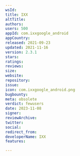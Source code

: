 ```yaml
---
wsId: 
title: IXX
altTitle: 
authors: 
users: 500
appId: com.ixxgoogle_android
appCountry: 
released: 2021-09-23
updated: 2021-11-16
version: 2.3.1
stars: 
ratings: 
reviews: 
size: 
website: 
repository: 
issue: 
icon: com.ixxgoogle_android.png
bugbounty: 
meta: obsolete
verdict: fewusers
date: 2023-11-08
signer: 
reviewArchive: 
twitter: 
social: 
redirect_from: 
developerName: IXX
features: 

---
```


